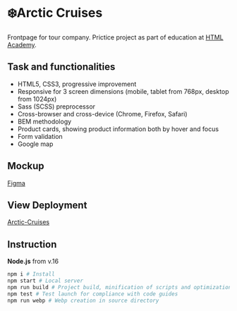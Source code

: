 # ❄️Arctic Cruises

Frontpage for tour company. Prictice project as part of education at [HTML Academy](https://github.com/htmlonelove).

## Task and functionalities

- HTML5, CSS3, progressive improvement
- Responsive for 3 screen dimensions (mobile, tablet from 768px, desktop from 1024px)
- Sass (SCSS) preprocessor
- Cross-browser and cross-device (Chrome, Firefox, Safari)
- BEM methodology
- Product cards, showing product information both by hover and focus
- Form validation
- Google map

## Mockup

[Figma](https://www.figma.com/file/h32aTtQO90Kp6T3Ct9qX6J/%D0%9A%D1%80%D1%83%D0%B8%D0%B7%D1%8B-%D0%B2-%D0%90%D0%BD%D1%82%D0%B0%D1%80%D0%BA%D1%82%D0%B8%D0%BA%D1%83)

## View Deployment

[Arctic-Cruises](https://afamarie.github.io/Arctic-Cruises/)

## Instruction

**Node.js** from v.16 

```bash
npm i # Install
npm start # Local server
npm run build # Project build, minification of scripts and optimization of images before deployment to prod
npm test # Test launch for compliance with code guides
npm run webp # Webp creation in source directory
```

